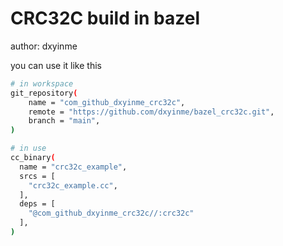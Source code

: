 # CRC32C build in bazel

author: dxyinme

you can use it like this 
```bash
# in workspace
git_repository(
    name = "com_github_dxyinme_crc32c",
    remote = "https://github.com/dxyinme/bazel_crc32c.git",
    branch = "main",
)

# in use
cc_binary(
  name = "crc32c_example",
  srcs = [
    "crc32c_example.cc",
  ],
  deps = [
    "@com_github_dxyinme_crc32c//:crc32c"
  ],
)
```